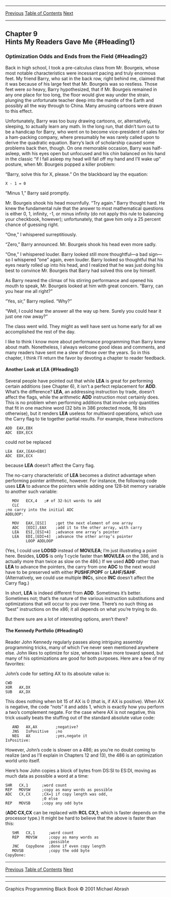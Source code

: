  ------------------------ --------------------------------- --------------------
  [Previous](08-05.html)   [Table of Contents](index.html)   [Next](09-02.html)
  ------------------------ --------------------------------- --------------------

Chapter 9\
 Hints My Readers Gave Me {#Heading1}
-------------------------

### Optimization Odds and Ends from the Field {#Heading2}

Back in high school, I took a pre-calculus class from Mr. Bourgeis,
whose most notable characteristics were incessant pacing and truly
enormous feet. My friend Barry, who sat in the back row, right behind
me, claimed that it was because of his large feet that Mr. Bourgeis was
so restless. Those feet were *so* heavy, Barry hypothesized, that if Mr.
Bourgeis remained in any one place for too long, the floor would give
way under the strain, plunging the unfortunate teacher deep into the
mantle of the Earth and possibly all the way through to China. Many
amusing cartoons were drawn to this effect.

Unfortunately, Barry was too busy drawing cartoons, or, alternatively,
sleeping, to actually learn any math. In the long run, that didn’t turn
out to be a handicap for Barry, who went on to become vice-president of
sales for a ham-packing company, where presumably he was rarely called
upon to derive the quadratic equation. Barry’s lack of scholarship
caused some problems back then, though. On one memorable occasion, Barry
was half-asleep, with his eyes open but unfocused and his chin balanced
on his hand in the classic “if I fall asleep my head will fall off my
hand and I’ll wake up” posture, when Mr. Bourgeis popped a killer
problem:

“Barry, solve this for X, please.” On the blackboard lay the equation:

    X - 1 = 0

“Minus 1,” Barry said promptly.

Mr. Bourgeis shook his head mournfully. “Try again.” Barry thought hard.
He knew the fundamental rule that the answer to most mathematical
questions is either 0, 1, infinity, -1, or minus infinity (do not apply
this rule to balancing your checkbook, however); unfortunately, that
gave him only a 25 percent chance of guessing right.

“One,” I whispered surreptitiously.

“Zero,” Barry announced. Mr. Bourgeis shook his head even more sadly.

“One,” I whispered louder. Barry looked still more thoughtful—a bad
sign—so I whispered “one” again, even louder. Barry looked so thoughtful
that his eyes nearly rolled up into his head, and I realized that he was
just doing his best to convince Mr. Bourgeis that Barry had solved this
one by himself.

As Barry neared the climax of his stirring performance and opened his
mouth to speak, Mr. Bourgeis looked at him with great concern. “Barry,
can you hear me all right?”

“Yes, sir,” Barry replied. “Why?”

“Well, I could hear the answer all the way up here. Surely you could
hear it just one row away?”

The class went wild. They might as well have sent us home early for all
we accomplished the rest of the day.

I like to think I know more about performance programming than Barry
knew about math. Nonetheless, I always welcome good ideas and comments,
and many readers have sent me a slew of those over the years. So in this
chapter, I think I’ll return the favor by devoting a chapter to reader
feedback.

#### Another Look at LEA {#Heading3}

Several people have pointed out that while **LEA** is great for
performing certain additions (see Chapter 6), it isn’t a perfect
replacement for **ADD**. What’s the difference? **LEA**, an addressing
instruction by trade, doesn’t affect the flags, while the arithmetic
**ADD** instruction most certainly does. This is no problem when
performing additions that involve only quantities that fit in one
machine word (32 bits in 386 protected mode, 16 bits otherwise), but it
renders **LEA** useless for multiword operations, which use the Carry
flag to tie together partial results. For example, these instructions

    ADD  EAX,EBX
    ADC  EDX,ECX

could *not* be replaced

    LEA  EAX,[EAX+EBX]
    ADC  EDX,ECX

because **LEA** doesn’t affect the Carry flag.

The no-carry characteristic of **LEA** becomes a distinct advantage when
performing pointer arithmetic, however. For instance, the following code
uses **LEA** to advance the pointers while adding one 128-bit memory
variable to another such variable:

       MOV   ECX,4   ;# of 32-bit words to add
       CLC
    ;no carry into the initial ADC
    ADDLOOP:

       MOV   EAX,[ESI]    ;get the next element of one array
       ADC   [EDI],EAX    ;add it to the other array, with carry
       LEA   ESI,[ESI+4]  ;advance one array’s pointer
       LEA   EDI,[EDI+4]  ;advance the other array’s pointer
             LOOP ADDLOOP

(Yes, I could use **LODSD** instead of **MOV/LEA**; I’m just
illustrating a point here. Besides, **LODS** is only 1 cycle faster than
**MOV/LEA** on the 386, and is actually more than twice as slow on the
486.) If we used **ADD** rather than **LEA** to advance the pointers,
the carry from one **ADC** to the next would have to be preserved with
either **PUSHF/POPF** or **LAHF/SAHF**. (Alternatively, we could use
multiple **INC**s, since **INC** doesn’t affect the Carry flag.)

In short, **LEA** is indeed different from **ADD**. Sometimes it’s
better. Sometimes not; that’s the nature of the various instruction
substitutions and optimizations that will occur to you over time.
There’s no such thing as “best” instructions on the x86; it all depends
on what you’re trying to do.

But there sure are a lot of interesting options, aren’t there?

#### The Kennedy Portfolio {#Heading4}

Reader John Kennedy regularly passes along intriguing assembly
programming tricks, many of which I’ve never seen mentioned anywhere
else. John likes to optimize for size, whereas I lean more toward speed,
but many of his optimizations are good for both purposes. Here are a few
of my favorites:

John’s code for setting AX to its absolute value is:

    CWD
    XOR   AX,DX
    SUB   AX,DX

This does nothing when bit 15 of AX is 0 (that is, if AX is positive).
When AX is negative, the code “nots” it and adds 1, which is exactly how
you perform a two’s complement negate. For the case where AX is not
negative, this trick usually beats the stuffing out of the standard
absolute value code:

       AND   AX,AX        ;negative?
       JNS   IsPositive   ;no
       NEG   AX           ;yes,negate it
    IsPositive:

However, John’s code is slower on a 486; as you’re no doubt coming to
realize (and as I’ll explain in Chapters 12 and 13), the 486 is an
optimization world unto itself.

Here’s how John copies a block of bytes from DS:SI to ES:DI, moving as
much data as possible a word at a time:

    SHR   CX,1      ;word count
    REP   MOVSW     ;copy as many words as possible
    ADC   CX,CX     ;CX=1 if copy length was odd,
                    ;0 else
    REP   MOVSB     ;copy any odd byte

(**ADC CX,CX** can be replaced with **RCL CX,1**; which is faster
depends on the processor type.) It might be hard to believe that the
above is faster than this:

       SHR   CX,1      ;word count
       REP   MOVSW     ;copy as many words as
                       ;possible
       JNC   CopyDone  ;done if even copy length
       MOVSB           ;copy the odd byte
    CopyDone:

  ------------------------ --------------------------------- --------------------
  [Previous](08-05.html)   [Table of Contents](index.html)   [Next](09-02.html)
  ------------------------ --------------------------------- --------------------

* * * * *

Graphics Programming Black Book © 2001 Michael Abrash
